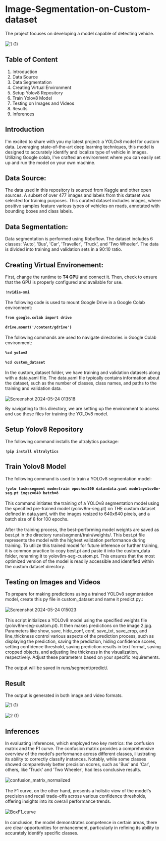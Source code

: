 # Image-Segmentation-on-Custom-dataset
The project focuses on developing a model capable of detecting vehicle.<br/>
<br/>
![1 (1)](https://github.com/meerap1/Image-Segmentation-on-Custom-dataset/assets/156745402/e0cdbd05-d1c2-49da-96a1-805fed63845c)

## Table of Content
1. Introduction
2. Data Source
3. Data Segmentation
4. Creating Virtual Environment
5. Setup Yolov8 Repository
6. Train Yolov8 Model
7. Testing on Images and Videos
8. Results
9. Inferences

## Introduction
I'm excited to share with you my latest project: a YOLOv8 model for custom data. Leveraging state-of-the-art deep learning techniques, this model is designed to accurately identify and localize type of vehicle in images. Utilizing Google colab, I've crafted an environment where you can easily set up and run the model on your own machine.

## Data Source:
The data used in this repository is sourced from Kaggle and other open sources. A subset of over 477 images and labels from this dataset was selected for training purposes. This curated dataset includes images, where positive samples feature various types of vehicles on roads, annotated with bounding boxes and class labels.

## Data Segmentation:
Data segmentation is performed using Roboflow. The dataset includes 6 classes: 'Auto', 'Bus', 'Car', 'Traveller', 'Truck', and 'Two Wheeler'. The data is divided into training and validation sets in a 90:10 ratio.

## Creating Virtual Environement:
First, change the runtime to **T4 GPU** and connect it. Then, check  to ensure that the GPU is properly configured and available for use. <br/>
<br/>
**`!nvidia-smi`** <br/>
<br/>
The following code is used to mount Google Drive in a Google Colab environment: <br/>
<br/>
**`from google.colab import drive`**<br/>
<br/>
**`drive.mount('/content/gdrive')`** <br/>
<br/>
The following commands are used to navigate directories in Google Colab environment:<br/>
<br/>
**`%cd yolov8`**<br/>
<br/>
**`%cd custom_dataset`** <br/>
<br/>
In the custom_dataset folder, we have training and validation datasets along with a data.yaml file. The data.yaml file typically contains information about the dataset, such as the number of classes, class names, and paths to the training and validation data. <br/>
<br/>
![Screenshot 2024-05-24 013518](https://github.com/meerap1/Image-Segmentation-on-Custom-dataset/assets/156745402/80cc754a-8617-41f9-91c1-1bba26e1f213)

By navigating to this directory, we are setting up the environment to access and use these files for training the YOLOv8 model.
## Setup Yolov8 Repository
The following command installs the ultralytics package:<br/>
<br/>
**`!pip install ultralytics`** <br/>
## Train Yolov8 Model
The following command is used to train a YOLOv8 segmentation model:<br/>
<br/>
**`!yolo task=segment mode=train epochs=100 data=data.yaml model=yolov8m-seg.pt imgsz=640 batch=8`** <br/>
<br/>
This command initiates the training of a YOLOv8 segmentation model using the specified pre-trained model (yolov8m-seg.pt) on THE custom dataset defined in data.yaml, with the images resized to 640x640 pixels, and a batch size of 8 for 100 epochs. <br/>
<br/>
After the training process, the best-performing model weights are saved as best.pt in the directory runs/segment/train/weights/. This best.pt file represents the model with the highest validation performance during training. To utilize this trained model for future inference or further training, it is common practice to copy best.pt and paste it into the custom_data folder, renaming it to yolov8m-seg-custom.pt. This ensures that the most optimized version of the model is readily accessible and identified within the custom dataset directory.

## Testing on Images and Videos
To prepare for making predictions using a trained YOLOv8 segmentation model, create this py file in custom_dataset and name it predict.py.:<br/>
<br/>
![Screenshot 2024-05-24 015023](https://github.com/meerap1/Image-Segmentation-on-Custom-dataset/assets/156745402/da12e682-d816-4f9c-bd15-93f053285cc0) <br/>
<br/>
This script initializes a YOLOv8 model using the specified weights file (yolov8m-seg-custom.pt). It then makes predictions on the image 2.jpg. Parameters like show, save, hide_conf, conf, save_txt, save_crop, and line_thickness control various aspects of the prediction process, such as displaying the prediction, saving the prediction, hiding confidence scores, setting confidence threshold, saving prediction results in text format, saving cropped objects, and adjusting line thickness in the visualization, respectively. Adjust these parameters based on your specific requirements.<br/>
<br/>
The output will be saved in runs/segment/predict/.

## Result
The output is generated in both image and video formats.<br/>

![1 (1)](https://github.com/meerap1/Image-Segmentation-on-Custom-dataset/assets/156745402/58764908-6f60-4a23-9758-701ad3a49c6b) </br>
 </br>
 ![2 (1)](https://github.com/meerap1/Image-Segmentation-on-Custom-dataset/assets/156745402/e23552c2-6df7-4224-8537-a488defb6a4c)
 
## Inferences
In evaluating inferences, which employed two key metrics: the confusion matrix and the F1 curve. The confusion matrix provides a comprehensive overview of the model's performance across different classes, illustrating its ability to correctly classify instances. Notably, while some classes showed comparetively better precision scores, such as 'Bus' and 'Car', others, like 'Truck' and 'Two Wheeler', had less conclusive results. <br/>
<br/>
![confusion_matrix_normalized](https://github.com/meerap1/Image-Segmentation-on-Custom-dataset/assets/156745402/76c2e860-4329-4d02-a327-d4e02feaded1) <br/>
<br/>
The F1 curve, on the other hand, presents a holistic view of the model's precision and recall trade-offs across various confidence thresholds, offering insights into its overall performance trends. <br/>
<br/>
![BoxF1_curve](https://github.com/meerap1/Image-Segmentation-on-Custom-dataset/assets/156745402/2cb018ae-8086-424d-b2e5-00e7a42870f1) <br/>
<br/>
In conclusion, the model demonstrates competence in certain areas, there are clear opportunities for enhancement, particularly in refining its ability to accurately identify specific classes.
















